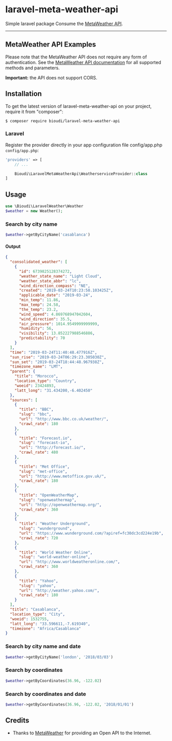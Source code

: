 # laravel-meta-weather-api
Simple laravel package Consume the [MetaWeather  API](https://www.metaweather.com/api/).

---
## MetaWeather API Examples
Please note that the MetaWeather API does not require any form of authentication. See the [MetaWeather API documentation](https://www.metaweather.com/api/) for all supported methods and parameters.

**Important:** the API does not support CORS.
## Installation

To get the latest version of laravel-meta-weather-api on your project, require it from "composer":

	$ composer require bioudi/laravel-meta-weather-api
	
### Laravel

Register the provider directly in your app configuration file config/app.php `config/app.php`:

```php
'providers' => [
	// ...

	Bioudi\LaravelMetaWeatherApi\WeatherserviceProvider::class
]
```
## Usage
```php
use \Bioudi\LaravelWeather\Weather
$weather = new Weather();
```
### Search by city name
```php
$weather->getByCityName('casablanca')
```
#### Output
```json
{
  "consolidated_weather": [
    {
      "id": 6739825128374272,
      "weather_state_name": "Light Cloud",
      "weather_state_abbr": "lc",
      "wind_direction_compass": "NE",
      "created": "2019-03-24T10:23:58.103425Z",
      "applicable_date": "2019-03-24",
      "min_temp": 11.86,
      "max_temp": 24.58,
      "the_temp": 23.2,
      "wind_speed": 4.869768947042604,
      "wind_direction": 35.5,
      "air_pressure": 1014.9549999999999,
      "humidity": 56,
      "visibility": 13.852227988546886,
      "predictability": 70
    }
  ],
  "time": "2019-03-24T11:40:48.477916Z",
  "sun_rise": "2019-03-24T06:29:23.305030Z",
  "sun_set": "2019-03-24T18:44:48.967938Z",
  "timezone_name": "LMT",
  "parent": {
    "title": "Morocco",
    "location_type": "Country",
    "woeid": 23424893,
    "latt_long": "31.434200,-6.402450"
  },
  "sources": [
    {
      "title": "BBC",
      "slug": "bbc",
      "url": "http://www.bbc.co.uk/weather/",
      "crawl_rate": 180
    },
    {
      "title": "Forecast.io",
      "slug": "forecast-io",
      "url": "http://forecast.io/",
      "crawl_rate": 480
    },
    {
      "title": "Met Office",
      "slug": "met-office",
      "url": "http://www.metoffice.gov.uk/",
      "crawl_rate": 180
    },
    {
      "title": "OpenWeatherMap",
      "slug": "openweathermap",
      "url": "http://openweathermap.org/",
      "crawl_rate": 360
    },
    {
      "title": "Weather Underground",
      "slug": "wunderground",
      "url": "https://www.wunderground.com/?apiref=fc30dc3cd224e19b",
      "crawl_rate": 720
    },
    {
      "title": "World Weather Online",
      "slug": "world-weather-online",
      "url": "http://www.worldweatheronline.com/",
      "crawl_rate": 360
    },
    {
      "title": "Yahoo",
      "slug": "yahoo",
      "url": "http://weather.yahoo.com/",
      "crawl_rate": 180
    }
  ],
  "title": "Casablanca",
  "location_type": "City",
  "woeid": 1532755,
  "latt_long": "33.596611,-7.619340",
  "timezone": "Africa/Casablanca"
}
```
### Search by city name and date
```php
$weather->getByCityName('london', '2018/03/03')
```
### Search by coordinates
```php
$weather->getByCoordinates(36.96, -122.02)
```
### Search by coordinates and date
```php
$weather->getByCoordinates(36.96, -122.02, '2018/01/01')
```
## Credits
- Thanks to [MetaWeather](https://www.metaweather.com/) for providing an Open API to the Internet.


